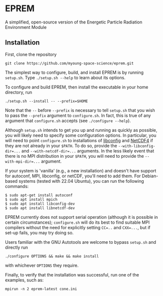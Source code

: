 # EPREM

A simplified, open-source version of the Energetic Particle Radiation Environment Module

## Installation

First, clone the repository
```
git clone https://github.com/myoung-space-science/eprem.git
```

The simplest way to configure, build, and install EPREM is by running `setup.sh`. Type `./setup.sh --help` to learn about its options.

To configure and build EPREM, then install the executable in your home directory, run
```
./setup.sh --install -- --prefix=$HOME
```
Note that the `--` before `--prefix` is necessary to tell `setup.sh` that you wish to pass the `--prefix` argument to `configure.sh`. In fact, this is true of any argument that `configure.sh` accepts (see `./configure --help`).

Although `setup.sh` intends to get you up and running as quickly as possible, you will likely need to specify some configuration options. In particular, you will need to point `configure.sh` to installations of [libconfig](http://hyperrealm.github.io/libconfig/) and [NetCDF4](https://unidata.github.io/netcdf4-python/) if they are not already in your `$PATH`. To do so, provide the `--with-libconfig-dir=...` and `--with-netcdf-dir=...` arguments. In the less likely event that there is no MPI distribution in your `$PATH`, you will need to provide the `--with-mpi-dir=...` argument. 

If your system is 'vanilla' (e.g., a new installation) and doesn't have support for autoconf, MPI, libconfig, or netCDF, you'll need to add them. For Debian-based systems (tested with 22.04 Ubuntu), you can run the following commands:

```
$ sudo apt-get install autoconf
$ sudo apt install mpich
$ sudo apt install libconfig-dev
$ sudo apt install libnetcdf-dev
```

EPREM currently does not support serial operation (although it is possible in certain circumstances); `configure.sh` will do its best to find suitable MPI compilers without the need for explicitly setting `CC=..` and `CXX=...`, but if set-up fails, you may try doing so.

Users familiar with the GNU Autotools are welcome to bypass `setup.sh` and directly run
```
./configure OPTIONS && make && make install
```
with whichever `OPTIONS` they require.

Finally, to verify that the installation was successful, run one of the examples, such as: 

```
mpirun -n 2 eprem-latest cone.ini 
```

